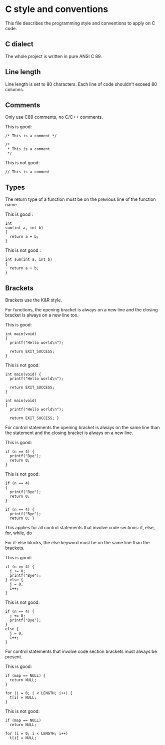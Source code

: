 C style and conventions
=======================

This file describes the programming style and conventions to apply on C code.


C dialect
---------

The whole project is written in pure ANSI C 89.

Line length
-----------

Line length is set to 80 characters. Each line of code shouldn't exceed 80
columns.

Comments
--------

Only use C89 comments, no C/C++ comments.

This is good:

    /* This is a comment */

    /*
     * This is a comment
     */

This is not good:

    // This is a comment


Types
-----

The return type of a function must be on the previous line of the function name.

This is good :

    int
    sum(int a, int b)
    {
      return a + b;
    }

This is not good :

    int sum(int a, int b)
    {
      return a + b;
    }


Brackets
--------

Brackets use the K&R style.

For functions, the opening bracket is always on a new line and the closing
bracket is always on a new line too.

This is good:

    int main(void)
    {
      printf("Hello world\n");
     
      return EXIT_SUCCESS;
    }

This is not good:

    int main(void) {
      printf("Hello world\n");
    
      return EXIT_SUCCESS;
    }
    
    int main(void)
    {
      printf("Hello world\n");
    
      return EXIT_SUCCESS; }
    

For control statements the opening bracket is always on the same line than the
statement and the closing bracket is always on a new line.

This is good:

    if (n == 4) {
      printf("Bye");
      return 0;
    }

This is not good:

    if (n == 4)
    {
      printf("Bye");
      return 0;
    }
    
    if (n == 4) {
      printf("Bye");
      return 0; }


This applies for all control statements that involve code sections:
if, else, for, while, do

For if-else blocks, the else keyword must be on the same line than the brackets.

This is good:

    if (n == 4) {
      j += 8;
      printf("Bye");
    } else {
      j = 0;
      i++;
    }

This is not good:

    if (n == 4) {
      j += 8;
      printf("Bye");
    }
    else {
      j = 0;
      i++;
    }

For control statements that involve code section brackets must always be
present.

This is good:

    if (map == NULL) {
	  return NULL;
	}

    for (i = 0; i < LENGTH; i++) {
      t[i] = NULL;
    }

This is not good:

    if (map == NULL)
	  return NULL;

    for (i = 0; i < LENGTH; i++)
      t[i] = NULL;

